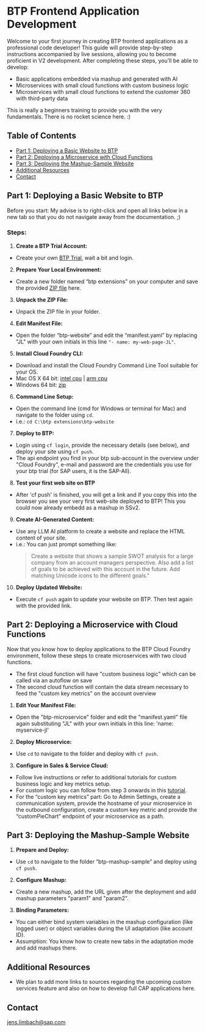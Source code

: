 # BTP Frontend Application Development

Welcome to your first journey in creating BTP frontend applications as a professional code developer! This guide will provide step-by-step instructions accompanied by live sessions, allowing you to become proficient in V2 development. After completing these steps, you’ll be able to develop:

- Basic applications embedded via mashup and generated with AI
- Microservices with small cloud functions with custom business logic
- Microservices with small cloud functions to extend the customer 360 with third-party data

This is really a beginners training to provide you with the very fundamentals. There is no rocket science here. :)

## Table of Contents

- [Part 1: Deploying a Basic Website to BTP](#part-1-deploying-a-basic-website-to-btp)
- [Part 2: Deploying a Microservice with Cloud Functions](#part-2-deploying-a-microservice-with-cloud-functions)
- [Part 3: Deploying the Mashup-Sample Website](#part-3-deploying-the-mashup-sample-website)
- [Additional Resources](#additional-resources)
- [Contact](#contact)

## Part 1: Deploying a Basic Website to BTP

Before you start: My advise is to right-click and open all links below in a new tab so that you do not navigate away from the documentation. ;)

### Steps:

1. **Create a BTP Trial Account:**
- Create your own <a href="https://account.hanatrial.ondemand.com/" target="_blank">BTP Trial</a>, wait a bit and login.

2. **Prepare Your Local Environment:**
- Create a new folder named “btp extensions” on your computer and save the provided [ZIP file](https://github.com/jens-limbach/SSv2-extensibility-workshop/blob/c7aba46ded43a51dd40b309baa632e2c3498c40e/btp-extension-training.zip) here.
  
3. **Unpack the ZIP File:**
- Unpack the ZIP file in your folder.

4. **Edit Manifest File:**
- Open the folder “btp-website” and edit the “manifest.yaml” by replacing "JL" with your own initials in this line `"- name: my-web-page-JL"`.

5. **Install Cloud Foundry CLI:**
- Download and install the Cloud Foundry Command Line Tool suitable for your OS.
- Mac OS X 64 bit: [intel cpu](https://packages.cloudfoundry.org/stable?release=macosx64&version=v8&source=githubIntel) | [arm cpu](https://packages.cloudfoundry.org/stable?release=macosarm&version=v8&source=github) 
- Windows 64 bit: [zip](https://packages.cloudfoundry.org/stable?release=windows64&version=v8&source=github)

6. **Command Line Setup:**
- Open the command line (cmd for Windows or terminal for Mac) and navigate to the folder using `cd`.
- i.e.: `cd C:\btp extensions\btp-website`

7. **Deploy to BTP:**
- Login using `cf login`, provide the necessary details (see below), and deploy your site using `cf push`.
- The api endpoint you find in your btp sub-account in the overview under "Cloud Foundry", e-mail and password are the credentials you use for your btp trial (for SAP users, it is the SAP-All).

8. **Test your first web site on BTP**
- After 'cf push' is finished, you will get a link and if you copy this into the browser you see your very first web-site deployed to BTP! This you could now already embedd as a mashup in SSv2.

9. **Create AI-Generated Content:**
- Use any LLM AI platform to create a website and replace the HTML content of your site.
- i.e.: You can just prompt something like:
  >Create a website that shows a sample SWOT analysis for a large company from an account managers perspective. Also add a list of goals to be achieved with this account in the future. Add matching Unicode icons to the different goals."

10. **Deploy Updated Website:**
- Execute `cf push` again to update your website on BTP. Then test again with the provided link.

## Part 2: Deploying a Microservice with Cloud Functions

Now that you know how to deploy applications to the BTP Cloud Foundry environment, follow these steps to create microservices with two cloud functions.
- The first cloud function will have "custom business logic" which can be called via an autoflow on save
- The second cloud function will contain the data stream necessary to feed the "custom key metrics" on the account overview

1. **Edit Your Manifest File:**
- Open the "btp-microservice" folder and edit the "manifest.yaml" file again substituting "JL" with your own initials in this line: 'name: myservice-jl'

2. **Deploy Microservice:**
- Use `cd` to navigate to the folder and deploy with `cf push`.

3. **Configure in Sales & Service Cloud:**
- Follow live instructions or refer to additional tutorials for custom business logic and key metrics setup.
- For custom logic you can follow from step 3 onwards in this [tutorial](https://github.com/joek/async-sample).
- For the “custom key metrics” part: Go to Admin Settings, create a communication system, provide the hostname of your microservice in the outbound configuration, create a custom key metric and provide the “customPieChart” endpoint of your microservice as a path.

## Part 3: Deploying the Mashup-Sample Website

1. **Prepare and Deploy:**
- Use `cd` to navigate to the folder “btp-mashup-sample” and deploy using `cf push`.

2. **Configure Mashup:**
- Create a new mashup, add the URL given after the deployment and add mashup parameters "param1" and "param2". 

3. **Binding Parameters:**
- You can either bind system variables in the mashup configuration (like logged user) or object variables during the UI adaptation (like account ID).
- Assumption: You know how to create new tabs in the adaptation mode and add mashups there.

## Additional Resources

- We plan to add more links to sources regarding the upcoming custom services feature and also on how to develop full CAP applications here.

## Contact

jens.limbach@sap.com

